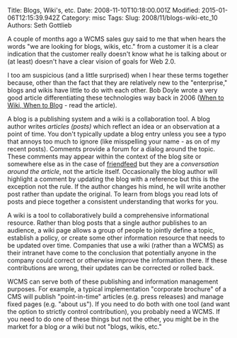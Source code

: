 Title: Blogs, Wiki&#39;s, etc.
Date: 2008-11-10T10:18:00.001Z
Modified: 2015-01-06T12:15:39.942Z
Category: misc
Tags: 
Slug: 2008/11/blogs-wiki-etc_10
Authors: Seth Gottlieb

A couple of months ago a WCMS sales guy said to me that when hears the words "we are looking for blogs, wikis, etc." from a customer it is a clear indication that the customer really doesn't know what he is talking about or (at least) doesn't have a clear vision of  goals for Web 2.0.    
  
I too am suspicious (and a little surprised) when I hear these terms together because, other than the fact that they are relatively new to the "enterprise," blogs and wikis have little to do with each other.  Bob Doyle wrote a very good article differentiating these technologies way back in 2006 ([When to Wiki, When to Blog](http://www.econtentmag.com/Articles/Column/I-Column-Like-I-CM/When-to-Wiki,-When-to-Blog-16900.htm) - read the article).    
  
A blog is a publishing system and a wiki is a collaboration tool.  A blog author writes _articles (posts)_ which reflect an idea or an observation at a point of time.  You don't typically update a blog entry unless you see a typo that annoys too much to ignore (like misspelling your name - as on of my recent posts).  Comments provide a forum for a dialog around the topic.  These comments may appear within the context of the blog site or somewhere else as in the case of [friendfeed](http://friendfeed.com/) but they are a _conversation around the article_, not the article itself.  Occasionally the blog author will highlight a comment by updating the blog with a reference but this is the exception not the rule.  If the author changes his mind, he will write another post rather than update the original.  To learn from blogs you read lots of posts and piece together a consistent understanding that works for you.  
  
A wiki is a tool to collaboratively build a comprehensive informational resource.  Rather than blog posts that a single author publishes to an audience, a wiki page allows a group of people to jointly define a topic, establish a policy, or create some other information resource that needs to be updated over time.  Companies that use a wiki (rather than a WCMS) as their intranet have come to the conclusion that potentially anyone in the company could correct or otherwise improve the information there.  If these contributions are wrong, their updates can be corrected or rolled back.    
  
WCMS can serve both of these publishing and information management purposes.  For example, a typical implementation "corporate brochure" of a CMS will publish "point-in-time" articles (e.g. press releases) and manage fixed pages (e.g. "about us").  If you need to do both with one tool (and want the option to strictly control contribution), you probably need a WCMS.  If you need to do one of these things but not the other, you might be in the market for a blog _or_ a wiki but not "blogs, wikis, etc."
